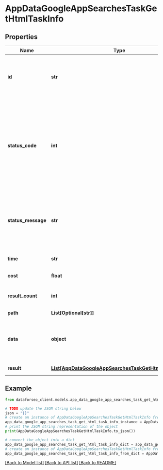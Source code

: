 # AppDataGoogleAppSearchesTaskGetHtmlTaskInfo


## Properties

Name | Type | Description | Notes
------------ | ------------- | ------------- | -------------
**id** | **str** | task identifier unique task identifier in our system in the UUID format | [optional] 
**status_code** | **int** | status code of the task generated by DataForSEO, can be within the following range: 10000-60000 you can find the full list of the response codes here | [optional] 
**status_message** | **str** | informational message of the task you can find the full list of general informational messages here | [optional] 
**time** | **str** | execution time, seconds | [optional] 
**cost** | **float** | total tasks cost, USD | [optional] 
**result_count** | **int** | number of elements in the result array | [optional] 
**path** | **List[Optional[str]]** | URL path | [optional] 
**data** | **object** | contains the same parameters that you specified in the POST request | [optional] 
**result** | [**List[AppDataGoogleAppSearchesTaskGetHtmlResultInfo]**](AppDataGoogleAppSearchesTaskGetHtmlResultInfo.md) | array of results | [optional] 

## Example

```python
from dataforseo_client.models.app_data_google_app_searches_task_get_html_task_info import AppDataGoogleAppSearchesTaskGetHtmlTaskInfo

# TODO update the JSON string below
json = "{}"
# create an instance of AppDataGoogleAppSearchesTaskGetHtmlTaskInfo from a JSON string
app_data_google_app_searches_task_get_html_task_info_instance = AppDataGoogleAppSearchesTaskGetHtmlTaskInfo.from_json(json)
# print the JSON string representation of the object
print(AppDataGoogleAppSearchesTaskGetHtmlTaskInfo.to_json())

# convert the object into a dict
app_data_google_app_searches_task_get_html_task_info_dict = app_data_google_app_searches_task_get_html_task_info_instance.to_dict()
# create an instance of AppDataGoogleAppSearchesTaskGetHtmlTaskInfo from a dict
app_data_google_app_searches_task_get_html_task_info_from_dict = AppDataGoogleAppSearchesTaskGetHtmlTaskInfo.from_dict(app_data_google_app_searches_task_get_html_task_info_dict)
```
[[Back to Model list]](../README.md#documentation-for-models) [[Back to API list]](../README.md#documentation-for-api-endpoints) [[Back to README]](../README.md)


